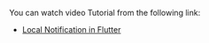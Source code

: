 You can watch video Tutorial from the following link:

- [Local Notification in Flutter](https://youtu.be/f16OhCo65R0)
